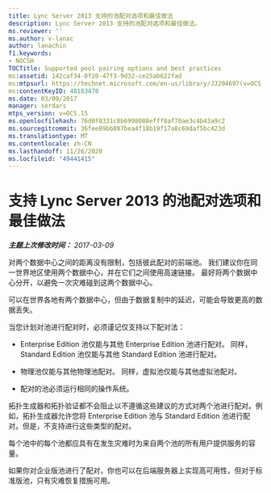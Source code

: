 ```yaml
---
title: Lync Server 2013 支持的池配对选项和最佳做法
description: Lync Server 2013 支持的池配对选项和最佳做法。
ms.reviewer: ''
ms.author: v-lanac
author: lanachin
f1.keywords:
- NOCSH
TOCTitle: Supported pool pairing options and best practices
ms:assetid: 142caf34-0f20-47f3-9d32-ce25ab622fad
ms:mtpsurl: https://technet.microsoft.com/en-us/library/JJ204697(v=OCS.15)
ms:contentKeyID: 48183478
ms.date: 03/09/2017
manager: serdars
mtps_version: v=OCS.15
ms.openlocfilehash: 76d0f8331c0b6998008efff8af70ae3c4b43a9c2
ms.sourcegitcommit: 36fee89bb887bea4f18b19f17a8c69daf5bc423d
ms.translationtype: MT
ms.contentlocale: zh-CN
ms.lasthandoff: 11/26/2020
ms.locfileid: "49441415"
---
```

# <a name="supported-pool-pairing-options-and-best-practices-for-lync-server-2013"></a>支持 Lync Server 2013 的池配对选项和最佳做法

<div data-xmlns="http://www.w3.org/1999/xhtml">

<div class="topic" data-xmlns="http://www.w3.org/1999/xhtml" data-msxsl="urn:schemas-microsoft-com:xslt" data-cs="https://msdn.microsoft.com/">

<div data-asp="https://msdn2.microsoft.com/asp">



</div>

<div id="mainSection">

<div id="mainBody">

<span> </span>

_**主题上次修改时间：** 2017-03-09_

对两个数据中心之间的距离没有限制，包括彼此配对的前端池。 我们建议你在同一世界地区使用两个数据中心，并在它们之间使用高速链接。 最好将两个数据中心分开，以避免一次灾难碰到这两个数据中心。

可以在世界各地有两个数据中心，但由于数据复制中的延迟，可能会导致更高的数据丢失。

当您计划对池进行配对时，必须谨记仅支持以下配对法：

  - Enterprise Edition 池仅能与其他 Enterprise Edition 池进行配对。 同样，Standard Edition 池仅能与其他 Standard Edition 池进行配对。

  - 物理池仅能与其他物理池配对。 同样，虚拟池仅能与其他虚拟池配对。

  - 配对的池必须运行相同的操作系统。

拓扑生成器和拓扑验证都不会阻止以不遵循这些建议的方式对两个池进行配对。例如，拓扑生成器允许您将 Enterprise Edition 池与 Standard Edition 池进行配对。但是，不支持进行这些类型的配对。

每个池中的每个池都应具有在发生灾难时为来自两个池的所有用户提供服务的容量。

如果你对企业版池进行了配对，你也可以在后端服务器上实现高可用性，但对于标准版池，只有灾难恢复措施可用。

</div>

<span> </span>

</div>

</div>

</div>

